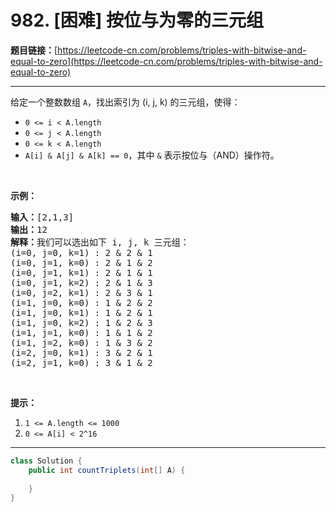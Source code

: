 # 982. [困难] 按位与为零的三元组

**题目链接：**[https://leetcode-cn.com/problems/triples-with-bitwise-and-equal-to-zero](https://leetcode-cn.com/problems/triples-with-bitwise-and-equal-to-zero)

---

<div class="content__1Y2H">
 <div class="notranslate">
  <p>给定一个整数数组&nbsp;<code>A</code>，找出索引为 (i, j, k) 的三元组，使得：</p> 
  <ul> 
   <li><code>0 &lt;= i &lt; A.length</code></li> 
   <li><code>0 &lt;= j &lt; A.length</code></li> 
   <li><code>0 &lt;= k &lt; A.length</code></li> 
   <li><code>A[i]&nbsp;&amp; A[j]&nbsp;&amp; A[k] == 0</code>，其中&nbsp;<code>&amp;</code>&nbsp;表示按位与（AND）操作符。</li> 
  </ul> 
  <p>&nbsp;</p> 
  <p><strong>示例：</strong></p> 
  <pre class="language-text"><strong>输入：</strong>[2,1,3]
<strong>输出：</strong>12
<strong>解释：</strong>我们可以选出如下 i, j, k 三元组：
(i=0, j=0, k=1) : 2 &amp; 2 &amp; 1
(i=0, j=1, k=0) : 2 &amp; 1 &amp; 2
(i=0, j=1, k=1) : 2 &amp; 1 &amp; 1
(i=0, j=1, k=2) : 2 &amp; 1 &amp; 3
(i=0, j=2, k=1) : 2 &amp; 3 &amp; 1
(i=1, j=0, k=0) : 1 &amp; 2 &amp; 2
(i=1, j=0, k=1) : 1 &amp; 2 &amp; 1
(i=1, j=0, k=2) : 1 &amp; 2 &amp; 3
(i=1, j=1, k=0) : 1 &amp; 1 &amp; 2
(i=1, j=2, k=0) : 1 &amp; 3 &amp; 2
(i=2, j=0, k=1) : 3 &amp; 2 &amp; 1
(i=2, j=1, k=0) : 3 &amp; 1 &amp; 2
</pre> 
  <p>&nbsp;</p> 
  <p><strong>提示：</strong></p> 
  <ol> 
   <li><code>1 &lt;= A.length &lt;= 1000</code></li> 
   <li><code>0 &lt;= A[i] &lt; 2^16</code></li> 
  </ol> 
 </div>
</div>

---

```java
class Solution {
    public int countTriplets(int[] A) {
        
    }
}
```